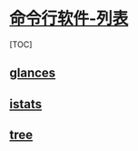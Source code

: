 # [命令行软件-列表](https://github.com/suliveevil/ultimate-macOS/tree/master/Software%26Setting/CLI)

[TOC]

## [glances](https://github.com/suliveevil/ultimate-macOS/tree/master/Software%26Setting/命令行软件/glances.md)

## [istats](https://github.com/suliveevil/ultimate-macOS/tree/master/Software%26Setting/命令行软件/istats.md)

## [tree](https://github.com/suliveevil/ultimate-macOS/tree/master/Software%26Setting/命令行软件/tree.md)

